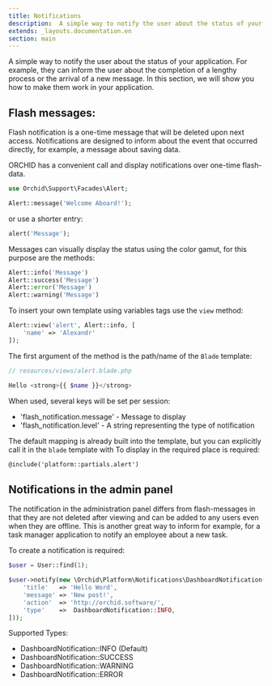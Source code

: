 ```yaml
---
title: Notifications
description:  A simple way to notify the user about the status of your application.
extends: _layouts.documentation.en
section: main
---
```


A simple way to notify the user about the status of your application. For example, they can inform the user about the completion of a lengthy process or the arrival of a new message. In this section, we will show you how to make them work in your application.

## Flash messages:

Flash notification is a one-time message that will be deleted upon next access.
Notifications are designed to inform about the event that occurred directly, for example, a message about saving data.

ORCHID has a convenient call and display notifications over one-time flash-data.

```php
use Orchid\Support\Facades\Alert;

Alert::message('Welcome Aboard!');
```

or use a shorter entry:

```php
alert('Message');
```

Messages can visually display the status using the color gamut, for this purpose are the methods:

```php
Alert::info('Message')
Alert::success('Message')
Alert::error('Message')
Alert::warning('Message')
```

To insert your own template using variables tags use the `view` method:

```php
Alert::view('alert', Alert::info, [
    'name' => 'Alexandr'
]);
```

The first argument of the method is the path/name of the `Blade` template:

```php
// resources/views/alert.blade.php

Hello <strong>{{ $name }}</strong>
```


When used, several keys will be set per session:
- 'flash_notification.message' - Message to display
- 'flash_notification.level' - A string representing the type of notification

The default mapping is already built into the template, but you can explicitly call it in the `blade` template with
To display in the required place is required:

```html
@include('platform::partials.alert')
```

## Notifications in the admin panel

The notification in the administration panel differs from flash-messages in that they are not deleted after viewing and
can be added to any users even when they are offline. This is another great way to inform
for example, for a task manager application to notify an employee about a new task.

To create a notification is required:
```php
$user = User::find(1);

$user->notify(new \Orchid\Platform\Notifications\DashboardNotification([
    'title'   => 'Hello Word',
    'message' => 'New post!',
    'action'  => 'http://orchid.software/',
    'type'    =>  DashboardNotification::INFO,
]));
```

Supported Types:

- DashboardNotification::INFO (Default)
- DashboardNotification::SUCCESS
- DashboardNotification::WARNING
- DashboardNotification::ERROR
